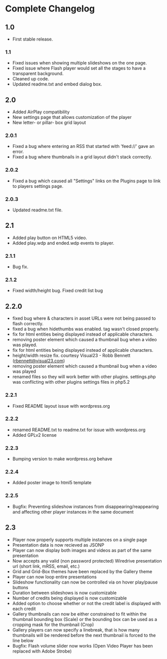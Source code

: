 Complete Changelog
====

## 1.0
* First stable release.

### 1.1
* Fixed issues when showing multiple slideshows on the one page.
* Fixed issue where Flash player would set all the stages to have a transparent background.
* Cleaned up code.
* Updated readme.txt and embed dialog box. 

## 2.0
* Added AirPlay compatibility
* New settings page that allows customization of the player
* New letter- or pillar- box grid layout

### 2.0.1
* Fixed a bug where entering an RSS that started with 'feed://' gave an error.
* Fixed a bug where thumbnails in a grid layout didn't stack correctly.

### 2.0.2
* Fixed a bug which caused all "Settings" links on the Plugins page to link to players settings page.

### 2.0.3
* Updated readme.txt file.

## 2.1
* Added play button on HTML5 video.
* Added play.wdp and ended.wdp events to player.

### 2.1.1
* Bug fix.

### 2.1.2
* Fixed width/height bug.  Fixed credit list bug

## 2.2.0
* fixed bug where & characters in asset URLs were not being passed to flash correctly.
* fixed a bug when hidethumbs was enabled. tag wasn't closed properly.
* fix for html entities being displayed instead of applicable characters.
* removing poster element which caused a thumbnail bug when a video was played.
* fix for html entities being displayed instead of applicable characters.
* height/width resize fix. courtesy Visual23 - Robb Bennett (rbennett@visual23.com)
* removing poster element which caused a thumbnail bug when a video was played
* renamed files so they will work better with other plugins.  settings.php was conflicting with other plugins settings files in php5.2

### 2.2.1
* Fixed README layout issue with wordpress.org

### 2.2.2
* renamed README.txt to readme.txt for issue with wordpress.org
* Added GPLv2 license

### 2.2.3
* Bumping version to make wordpress.org behave

### 2.2.4
* Added poster image to html5 template

### 2.2.5
* Bugfix: Preventing slideshow instances from disappearing/reappearing and affecting other player instances in the same document

## 2.3
* Player now properly supports multiple instances on a single page
* Presentation data is now recieved as JSONP
* Player can now display both images and videos as part of the same presentation
* Now accepts any valid (non password protected) Wiredrive presentation url (short link, mRSS, email, etc.)
* Grid and Grid-Box themes have been replaced by the Gallery theme
* Player can now loop entire presentations
* Slideshow functionality can now be controlled via on hover play/pause buttons
* Duration between slideshows is now customizable
* Number of credits being displayed is now customizable
* Added option to choose whether or not the credit label is displayed with each credit
* Gallery thumbnails can now be either constrained to fit within the thumbnail bounding box (Scale) or the bounding box can be used as a cropping mask for the thumbnail (Crop)
* Gallery players can now specify a linebreak, that is how many thumbnails will be rendered before the next thumbnail is forced to the line below
* Bugfix: Flash volume slider now works (Open Video Player has been replaced with Adobe Strobe)
